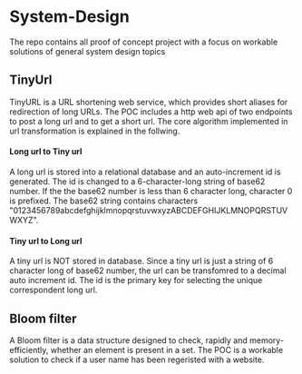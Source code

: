 # System-Design
The repo contains all proof of concept project with a focus on workable solutions of general system design topics

## TinyUrl
TinyURL is a URL shortening web service, which provides short aliases for redirection of long URLs. The POC includes a http web api of two endpoints to post a long url and to get a short url. The core algorithm implemented in url transformation is explained in the follwing.
#### Long url to Tiny url 
A long url is stored into a relational database and an auto-increment id is generated. The id is changed to a 6-character-long string of base62 number. If the the base62 number is less than 6 character long, character 0 is prefixed. The base62 string contains characters "0123456789abcdefghijklmnopqrstuvwxyzABCDEFGHIJKLMNOPQRSTUVWXYZ". 
#### Tiny url to Long url 
A tiny url is NOT stored in database. Since a tiny url is just a string of 6 character long of base62 number, the url can be transfomred to a decimal auto increment id. The id is the primary key for selecting the unique correspondent long url.  

## Bloom filter
A Bloom filter is a data structure designed to check, rapidly and memory-efficiently, whether an element is present in a set. The POC is a workable solution to check if a user name has been regeristed with a website. 
